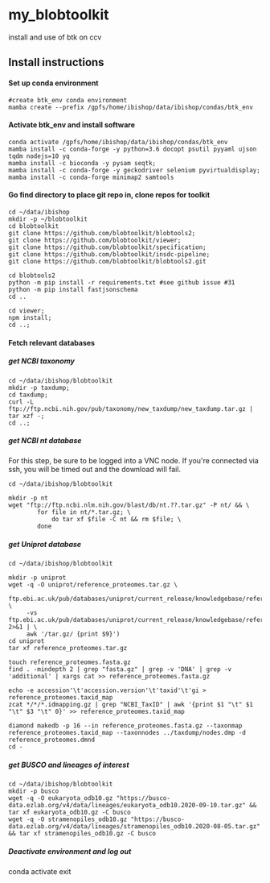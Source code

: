 # my_blobtoolkit
install and use of btk on ccv

## Install instructions
#### Set up conda environment
```
#create btk_env conda environment
mamba create --prefix /gpfs/home/ibishop/data/ibishop/condas/btk_env
```

#### Activate btk_env and install software
```
conda activate /gpfs/home/ibishop/data/ibishop/condas/btk_env
mamba install -c conda-forge -y python=3.6 docopt psutil pyyaml ujson tqdm nodejs=10 yq
mamba install -c bioconda -y pysam seqtk;
mamba install -c conda-forge -y geckodriver selenium pyvirtualdisplay;
mamba install -c conda-forge minimap2 samtools
```

#### Go find directory to place git repo in, clone repos for toolkit
```
cd ~/data/ibishop
mkdir -p ~/blobtoolkit
cd blobtoolkit
git clone https://github.com/blobtoolkit/blobtools2;
git clone https://github.com/blobtoolkit/viewer;
git clone https://github.com/blobtoolkit/specification;
git clone https://github.com/blobtoolkit/insdc-pipeline;
git clone https://github.com/blobtoolkit/blobtools2.git

cd blobtools2
python -m pip install -r requirements.txt #see github issue #31
python -m pip install fastjsonschema
cd ..

cd viewer;
npm install;
cd ..;
```

#### Fetch relevant databases

##### get NCBI taxonomy
```
cd ~/data/ibishop/blobtoolkit
mkdir -p taxdump;
cd taxdump;
curl -L ftp://ftp.ncbi.nih.gov/pub/taxonomy/new_taxdump/new_taxdump.tar.gz | tar xzf -;
cd ..;
```

##### get NCBI nt database
For this step, be sure to be logged into a VNC node. If you're connected via ssh, you will be timed out and the download will fail.
```
cd ~/data/ibishop/blobtoolkit

mkdir -p nt
wget "ftp://ftp.ncbi.nlm.nih.gov/blast/db/nt.??.tar.gz" -P nt/ && \
        for file in nt/*.tar.gz; \
            do tar xf $file -C nt && rm $file; \
        done
```


##### get Uniprot database
```
cd ~/data/ibishop/blobtoolkit

mkdir -p uniprot
wget -q -O uniprot/reference_proteomes.tar.gz \
 ftp.ebi.ac.uk/pub/databases/uniprot/current_release/knowledgebase/reference_proteomes/$(curl \
     -vs ftp.ebi.ac.uk/pub/databases/uniprot/current_release/knowledgebase/reference_proteomes/ 2>&1 | \
     awk '/tar.gz/ {print $9}')
cd uniprot
tar xf reference_proteomes.tar.gz

touch reference_proteomes.fasta.gz
find . -mindepth 2 | grep "fasta.gz" | grep -v 'DNA' | grep -v 'additional' | xargs cat >> reference_proteomes.fasta.gz

echo -e accession'\t'accession.version'\t'taxid'\t'gi > reference_proteomes.taxid_map
zcat */*/*.idmapping.gz | grep "NCBI_TaxID" | awk '{print $1 "\t" $1 "\t" $3 "\t" 0}' >> reference_proteomes.taxid_map

diamond makedb -p 16 --in reference_proteomes.fasta.gz --taxonmap reference_proteomes.taxid_map --taxonnodes ../taxdump/nodes.dmp -d reference_proteomes.dmnd
cd -
```

##### get BUSCO and lineages of interest
```
cd ~/data/ibishop/blobtoolkit
mkdir -p busco
wget -q -O eukaryota_odb10.gz "https://busco-data.ezlab.org/v4/data/lineages/eukaryota_odb10.2020-09-10.tar.gz" && tar xf eukaryota_odb10.gz -C busco
wget -q -O stramenopiles_odb10.gz "https://busco-data.ezlab.org/v4/data/lineages/stramenopiles_odb10.2020-08-05.tar.gz" && tar xf stramenopiles_odb10.gz -C busco
```

##### Deactivate environment and log out
conda activate
exit
